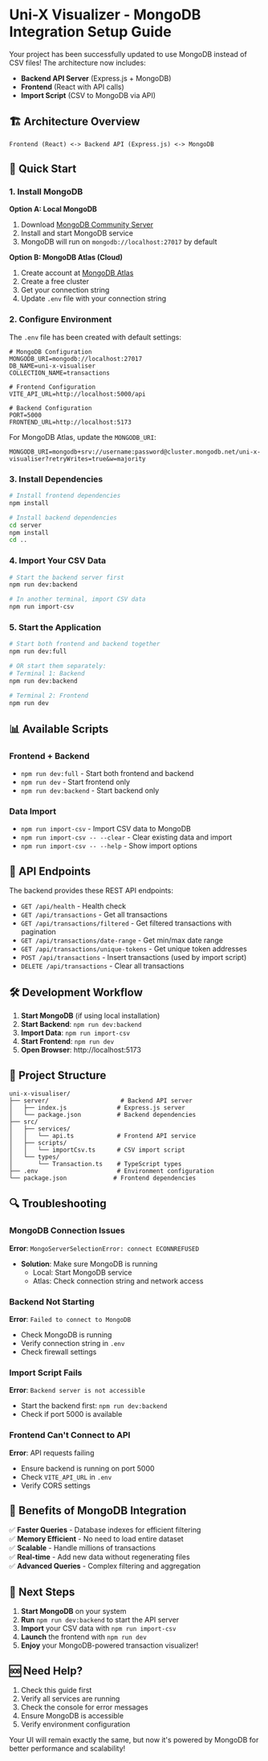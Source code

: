 # Uni-X Visualizer - MongoDB Integration Setup Guide

Your project has been successfully updated to use MongoDB instead of CSV files! The architecture now includes:

- **Backend API Server** (Express.js + MongoDB)
- **Frontend** (React with API calls)
- **Import Script** (CSV to MongoDB via API)

## 🏗️ Architecture Overview

```
Frontend (React) <-> Backend API (Express.js) <-> MongoDB
```

## 🚀 Quick Start

### 1. Install MongoDB

**Option A: Local MongoDB**
1. Download [MongoDB Community Server](https://www.mongodb.com/try/download/community)
2. Install and start MongoDB service
3. MongoDB will run on `mongodb://localhost:27017` by default

**Option B: MongoDB Atlas (Cloud)**
1. Create account at [MongoDB Atlas](https://cloud.mongodb.com/)
2. Create a free cluster
3. Get your connection string
4. Update `.env` file with your connection string

### 2. Configure Environment

The `.env` file has been created with default settings:

```env
# MongoDB Configuration
MONGODB_URI=mongodb://localhost:27017
DB_NAME=uni-x-visualiser
COLLECTION_NAME=transactions

# Frontend Configuration
VITE_API_URL=http://localhost:5000/api

# Backend Configuration
PORT=5000
FRONTEND_URL=http://localhost:5173
```

For MongoDB Atlas, update the `MONGODB_URI`:
```env
MONGODB_URI=mongodb+srv://username:password@cluster.mongodb.net/uni-x-visualiser?retryWrites=true&w=majority
```

### 3. Install Dependencies

```bash
# Install frontend dependencies
npm install

# Install backend dependencies
cd server
npm install
cd ..
```

### 4. Import Your CSV Data

```bash
# Start the backend server first
npm run dev:backend

# In another terminal, import CSV data
npm run import-csv
```

### 5. Start the Application

```bash
# Start both frontend and backend together
npm run dev:full

# OR start them separately:
# Terminal 1: Backend
npm run dev:backend

# Terminal 2: Frontend  
npm run dev
```

## 📊 Available Scripts

### Frontend + Backend
- `npm run dev:full` - Start both frontend and backend
- `npm run dev` - Start frontend only
- `npm run dev:backend` - Start backend only

### Data Import
- `npm run import-csv` - Import CSV data to MongoDB
- `npm run import-csv -- --clear` - Clear existing data and import
- `npm run import-csv -- --help` - Show import options

## 🔧 API Endpoints

The backend provides these REST API endpoints:

- `GET /api/health` - Health check
- `GET /api/transactions` - Get all transactions
- `GET /api/transactions/filtered` - Get filtered transactions with pagination
- `GET /api/transactions/date-range` - Get min/max date range
- `GET /api/transactions/unique-tokens` - Get unique token addresses
- `POST /api/transactions` - Insert transactions (used by import script)
- `DELETE /api/transactions` - Clear all transactions

## 🛠️ Development Workflow

1. **Start MongoDB** (if using local installation)
2. **Start Backend**: `npm run dev:backend`
3. **Import Data**: `npm run import-csv`
4. **Start Frontend**: `npm run dev`
5. **Open Browser**: http://localhost:5173

## 📁 Project Structure

```
uni-x-visualiser/
├── server/                    # Backend API server
│   ├── index.js              # Express.js server
│   └── package.json          # Backend dependencies
├── src/
│   ├── services/
│   │   └── api.ts            # Frontend API service
│   ├── scripts/
│   │   └── importCsv.ts      # CSV import script
│   └── types/
│       └── Transaction.ts    # TypeScript types
├── .env                      # Environment configuration
└── package.json             # Frontend dependencies
```

## 🔍 Troubleshooting

### MongoDB Connection Issues

**Error**: `MongoServerSelectionError: connect ECONNREFUSED`
- **Solution**: Make sure MongoDB is running
  - Local: Start MongoDB service
  - Atlas: Check connection string and network access

### Backend Not Starting

**Error**: `Failed to connect to MongoDB`
- Check MongoDB is running
- Verify connection string in `.env`
- Check firewall settings

### Import Script Fails

**Error**: `Backend server is not accessible`
- Start the backend first: `npm run dev:backend`
- Check if port 5000 is available

### Frontend Can't Connect to API

**Error**: API requests failing
- Ensure backend is running on port 5000
- Check `VITE_API_URL` in `.env`
- Verify CORS settings

## 🌟 Benefits of MongoDB Integration

✅ **Faster Queries** - Database indexes for efficient filtering  
✅ **Memory Efficient** - No need to load entire dataset  
✅ **Scalable** - Handle millions of transactions  
✅ **Real-time** - Add new data without regenerating files  
✅ **Advanced Queries** - Complex filtering and aggregation  

## 📝 Next Steps

1. **Start MongoDB** on your system
2. **Run** `npm run dev:backend` to start the API server  
3. **Import** your CSV data with `npm run import-csv`
4. **Launch** the frontend with `npm run dev`
5. **Enjoy** your MongoDB-powered transaction visualizer!

## 🆘 Need Help?

1. Check this guide first
2. Verify all services are running
3. Check the console for error messages
4. Ensure MongoDB is accessible
5. Verify environment configuration

Your UI will remain exactly the same, but now it's powered by MongoDB for better performance and scalability!